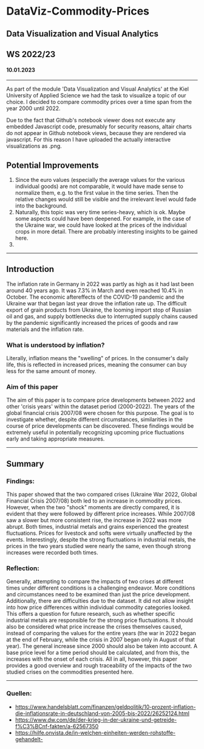 # DataViz-Commodity-Prices
## Data Visualization and Visual Analytics
## WS 2022/23
#### 10.01.2023
---
As part of the module 'Data Visualization and Visual Analytics' at the Kiel University of Applied Science we had the task to visualize a topic of our choice. I decided to compare commodity prices over a time span from the year 2000 until 2022.

Due to the fact that Github's notebook viewer does not execute any embedded Javascript code, presumably for security reasons, altair charts do not appear in Github notebook views, because they are rendered via javascript. For this reason I have uploaded the actually interactive visualizations as .png.

## Potential Improvements
1) Since the euro values (especially the average values for the various individual goods) are not comparable, it would have made sense to normalize them, e.g. to the first value in the time series. Then the relative changes would still be visible and the irrelevant level would fade into the background. 
2) Naturally, this topic was very time series-heavy, which is ok. Maybe some aspects could have been deepened. For example, in the case of the Ukraine war, we could have looked at the prices of the individual crops in more detail. There are probably interesting insights to be gained here.
3) 
---
## Introduction
The inflation rate in Germany in 2022 was partly as high as it had last been around 40 years ago. It was 7.3% in March and even reached 10.4% in October. The economic aftereffects of the COVID-19 pandemic and the Ukraine war that began last year drove the inflation rate up. The difficult export of grain products from Ukraine, the looming import stop of Russian oil and gas, and supply bottlenecks due to interrupted supply chains caused by the pandemic significantly increased the prices of goods and raw materials and the inflation rate.

### What is understood by inflation?
Literally, inflation means the "swelling" of prices. In the consumer's daily life, this is reflected in increased prices, meaning the consumer can buy less for the same amount of money.

### Aim of this paper
The aim of this paper is to compare price developments between 2022 and other 'crisis years' within the dataset period (2000-2022). The years of the global financial crisis 2007/08 were chosen for this purpose. The goal is to investigate whether, despite different circumstances, similarities in the course of price developments can be discovered. These findings would be extremely useful in potentially recognizing upcoming price fluctuations early and taking appropriate measures.

---
## Summary
### Findings:
This paper showed that the two compared crises (Ukraine War 2022, Global Financial Crisis 2007/08) both led to an increase in commodity prices. However, when the two "shock" moments are directly compared, it is evident that they were followed by different price increases. While 2007/08 saw a slower but more consistent rise, the increase in 2022 was more abrupt. Both times, industrial metals and grains experienced the greatest fluctuations. Prices for livestock and softs were virtually unaffected by the events. Interestingly, despite the strong fluctuations in industrial metals, the prices in the two years studied were nearly the same, even though strong increases were recorded both times.

### Reflection:
Generally, attempting to compare the impacts of two crises at different times under different conditions is a challenging endeavor. More conditions and circumstances need to be examined than just the price development. Additionally, there are difficulties due to the dataset. It did not allow insight into how price differences within individual commodity categories looked. This offers a question for future research, such as whether specific industrial metals are responsible for the strong price fluctuations. It should also be considered what price increase the crises themselves caused, instead of comparing the values for the entire years (the war in 2022 began at the end of February, while the crisis in 2007 began only in August of that year). The general increase since 2000 should also be taken into account. A base price level for a time period should be calculated, and from this, the increases with the onset of each crisis. All in all, however, this paper provides a good overview and rough traceability of the impacts of the two studied crises on the commodities presented here.

---
### Quellen:
- https://www.handelsblatt.com/finanzen/geldpolitik/10-prozent-inflation-die-inflationsrate-in-deutschland-von-2005-bis-2022/26252124.html
- https://www.dw.com/de/der-krieg-in-der-ukraine-und-getreide-f%C3%BCnf-fakten/a-62567350
- https://hilfe.onvista.de/in-welchen-einheiten-werden-rohstoffe-gehandelt-
